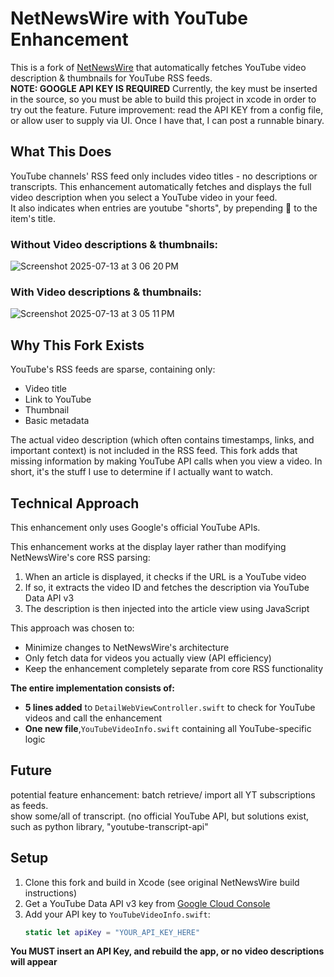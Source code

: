 # NetNewsWire with YouTube Enhancement

This is a fork of [NetNewsWire](https://github.com/Ranchero-Software/NetNewsWire) that automatically fetches YouTube video description & thumbnails for YouTube RSS feeds.  
**NOTE: GOOGLE API KEY IS REQUIRED** Currently, the key must be inserted in the source, so you must be able to build this project in xcode in order to try out the feature. Future improvement: read the API KEY from a config file, or allow user to supply via UI. Once I have that, I can post a runnable binary.

## What This Does

YouTube channels' RSS feed only includes video titles - no descriptions or transcripts. This enhancement automatically fetches and displays the full video description when you select a YouTube video in your feed.  
It also indicates when entries are youtube "shorts", by prepending 📱 to the item's title.

### Without Video descriptions & thumbnails:
![Screenshot 2025-07-13 at 3 06 20 PM](https://github.com/user-attachments/assets/91aa628f-f8b5-4c97-8768-46138a1fc7bf)


### With Video descriptions & thumbnails:
![Screenshot 2025-07-13 at 3 05 11 PM](https://github.com/user-attachments/assets/7f7f0c54-9c80-47fc-9685-e5e8a8c0f65b)


## Why This Fork Exists

YouTube's RSS feeds are sparse, containing only:
- Video title
- Link to YouTube
- Thumbnail
- Basic metadata

The actual video description (which often contains timestamps, links, and important context) is not included in the RSS feed. This fork adds that missing information by making YouTube API calls when you view a video. In short, it's the stuff I use to determine if I actually want to watch.

## Technical Approach

This enhancement only uses Google's official YouTube APIs.

This enhancement works at the display layer rather than modifying NetNewsWire's core RSS parsing:

1. When an article is displayed, it checks if the URL is a YouTube video
2. If so, it extracts the video ID and fetches the description via YouTube Data API v3
3. The description is then injected into the article view using JavaScript

This approach was chosen to:
- Minimize changes to NetNewsWire's architecture
- Only fetch data for videos you actually view (API efficiency)
- Keep the enhancement completely separate from core RSS functionality

**The entire implementation consists of:**
- **5 lines added** to `DetailWebViewController.swift` to check for YouTube videos and call the enhancement
- **One new file**,`YouTubeVideoInfo.swift` containing all YouTube-specific logic

## Future 
potential feature enhancement: batch retrieve/ import all YT subscriptions as feeds.  
show some/all of transcript. (no official YouTube API, but solutions exist, such as python library, "youtube-transcript-api"

## Setup

1. Clone this fork and build in Xcode (see original NetNewsWire build instructions)
2. Get a YouTube Data API v3 key from [Google Cloud Console](https://console.cloud.google.com/)
3. Add your API key to `YouTubeVideoInfo.swift`:
   ```swift
   static let apiKey = "YOUR_API_KEY_HERE"
**You MUST insert an API Key, and rebuild the app, or no video descriptions will appear**
